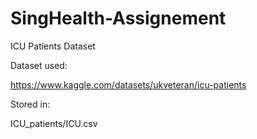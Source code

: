 # SingHealth-Assignement
ICU Patients Dataset

Dataset used:

https://www.kaggle.com/datasets/ukveteran/icu-patients 

Stored in: 

ICU_patients/ICU.csv


